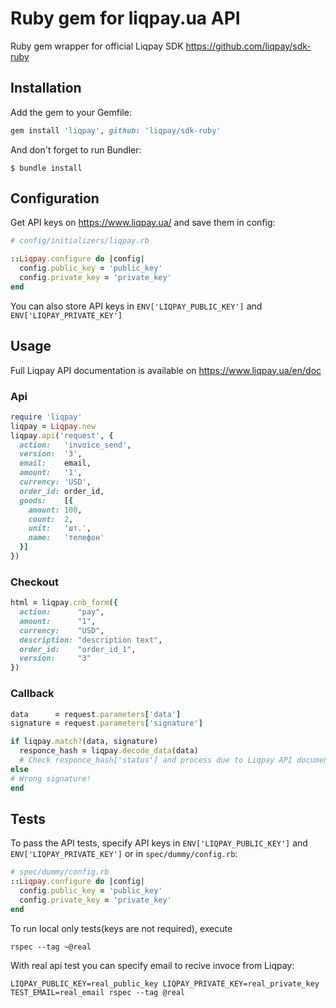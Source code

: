 # Ruby gem for liqpay.ua API

Ruby gem wrapper for official Liqpay SDK https://github.com/liqpay/sdk-ruby

## Installation

Add the gem to your Gemfile:

```ruby
gem install 'liqpay', github: 'liqpay/sdk-ruby'
```

And don't forget to run Bundler:

```shell
$ bundle install
```

## Configuration

Get API keys on https://www.liqpay.ua/ and save them in config:
 
```ruby
# config/initializers/liqpay.rb

::Liqpay.configure do |config|
  config.public_key = 'public_key'
  config.private_key = 'private_key'
end
```

You can also store API keys in `ENV['LIQPAY_PUBLIC_KEY']` and `ENV['LIQPAY_PRIVATE_KEY']`

## Usage

Full Liqpay API documentation is available on https://www.liqpay.ua/en/doc

### Api

```ruby
require 'liqpay'
liqpay = Liqpay.new
liqpay.api('request', {
  action:   'invoice_send',
  version:  '3',
  email:    email,
  amount:   '1',
  currency: 'USD',
  order_id: order_id,
  goods:    [{
    amount: 100,
    count:  2,
    unit:   'шт.',
    name:   'телефон'
  }]
})
```

### Checkout

```ruby
html = liqpay.cnb_form({
  action:      "pay",
  amount:      "1",
  currency:    "USD",
  description: "description text",
  order_id:    "order_id_1",
  version:     "3"
})
```

### Callback

```ruby
data      = request.parameters['data']
signature = request.parameters['signature']

if liqpay.match?(data, signature)
  responce_hash = liqpay.decode_data(data)
  # Check responce_hash['status'] and process due to Liqpay API documentation.
else
# Wrong signature!
end
```

## Tests

To pass the API tests, specify API keys in `ENV['LIQPAY_PUBLIC_KEY']` and `ENV['LIQPAY_PRIVATE_KEY']`
or in `spec/dummy/config.rb`:

```ruby
# spec/dummy/config.rb
::Liqpay.configure do |config|
  config.public_key = 'public_key'
  config.private_key = 'private_key'
end
```
To run local only tests(keys are not required), execute
```
rspec --tag ~@real
```

With real api test you can specify email to recive invoce from Liqpay:
```
LIQPAY_PUBLIC_KEY=real_public_key LIQPAY_PRIVATE_KEY=real_private_key TEST_EMAIL=real_email rspec --tag @real
```
